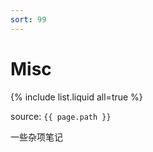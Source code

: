 ```yaml
---
sort: 99
---
```


# Misc

{% include list.liquid all=true %}

source: `{{ page.path }}`

一些杂项笔记